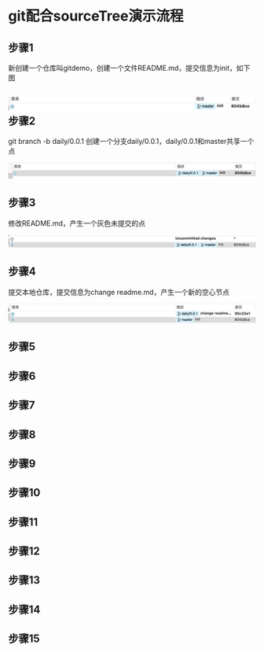 # git配合sourceTree演示流程

## 步骤1

新创建一个仓库叫gitdemo，创建一个文件README.md，提交信息为init，如下图

## ![](/git配合sourcetree/assets/DingTalk20170728103336.png)步骤2

git branch -b daily/0.0.1 创建一个分支daily/0.0.1，daily/0.0.1和master共享一个点

![](/git配合sourcetree/assets/DingTalk20170728105024.png)

## 步骤3

修改README.md，产生一个灰色未提交的点

![](/git配合sourcetree/assets/DingTalk20170728105346.png)

## 步骤4

提交本地仓库，提交信息为change readme.md，产生一个新的空心节点

![](/git配合sourcetree/assets/DingTalk20170728105552.png)

## 步骤5

## 步骤6

## 步骤7

## 步骤8

## 步骤9

## 步骤10

## 步骤11

## 步骤12

## 步骤13

## 步骤14

## 步骤15







